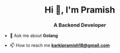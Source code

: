 <h1 align="center">Hi 👋, I'm Pramish</h1>
<h3 align="center">A Backend Developer</h3>

- 💬 Ask me about **Golang**

- 📫 How to reach me **karkipramish18@gmail.com**

